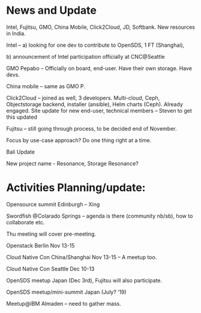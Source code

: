 # News and Update 

 Intel, Fujitsu, GMO, China Mobile, Click2Cloud, JD, Softbank. New resources in India.
 
 Intel – 
a) looking for one dev to contribute to OpenSDS, 1 FT (Shanghai),  

b) announcement of Intel participation officially at CNC@Seattle

 GMO Pepabo – Officially on board, end-user. Have their own storage. Have devs.
 
China mobile – same as GMO P.

Click2Cloud – joined as well, 3 developers. Multi-cloud, Ceph, Objectstorage backend, installer (ansible), Helm charts (Ceph). Already engaged.
Site update for new end-user, technical members – Steven to get this updated

 Fujitsu – still going through process, to be decided end of November.
 
 Focus by use-case approach? Do one thing right at a time.
 
 Bali Update
 
 New project name - Resonance, Storage Resonance?
 
 # Activities Planning/update:
 Opensource summit Edinburgh – Xing
 
 Swordfish @Colarado Springs – agenda is there (community nb/sb), how to collaborate etc.
 
 Thu meeting will cover pre-meeting.
 
 Openstack Berlin Nov 13-15
 
 Cloud Native Con China/Shanghai Nov 13-15 – A meetup too.
 
 Cloud Native Con Seattle Dec 10-13
 
 OpenSDS meetup Japan (Dec 3rd), Fujitsu will also participate.
 
 OpenSDS meetup/mini-summit Japan (July? ’19)
 
 Meetup@IBM Almaden – need to gather mass.
 
 
